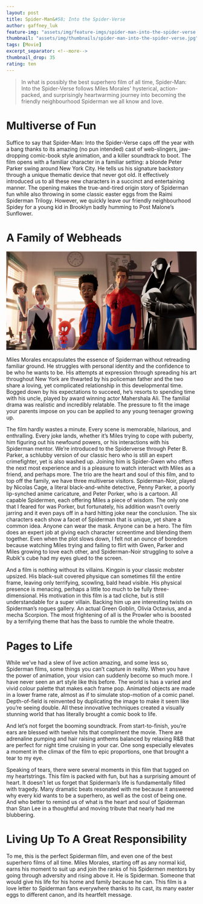 ```yaml
---
layout: post
title: Spider-Man&#58; Into the Spider-Verse
author: gaffney_luk
feature-img: "assets/img/feature-imgs/spider-man-into-the-spider-verse.jpg"
thumbnail: "assets/img/thumbnails/spider-man-into-the-spider-verse.jpg"
tags: [Movie]
excerpt_separator: <!--more-->
thumbnail_drop: 35
rating: ten
---
```


> In what is possibly the best superhero film of all time, Spider-Man: Into the Spider-Verse follows Miles Morales' hysterical, action-packed, and surprisingly heartwarming journey into becoming the friendly neighbourhood Spiderman we all know and love.
<!--more-->

# Multiverse of Fun

Suffice to say that Spider-Man: Into the Spider-Verse caps off the year with a bang thanks to its amazing (no pun intended) cast of web-slingers, jaw-dropping comic-book style animation, and a killer soundtrack to boot. The film opens with a familiar character in a familiar setting: a blonde Peter Parker swing around New York City. He tells us his signature backstory through a unique thematic device that never got old. It effectively introduced us to all these new characters in a succinct and entertaining manner. The opening makes the true-and-tired origin story of Spiderman fun while also throwing in some classic easter eggs from the Raimi Spiderman Trilogy. However, we quickly leave our friendly neighbourhood Spidey for a young kid in Brooklyn badly humming to Post Malone’s Sunflower.

# A Family of Webheads

![A Family of Webheads](/assets/img/in-line/spider-man-into-the-spider-verse.jpg)

Miles Morales encapsulates the essence of Spiderman without retreading familiar ground. He struggles with personal identity and the confidence to be who he wants to be. His attempts at expression through spreading his art throughout New York are thwarted by his policeman father and the two share a loving, yet complicated relationship in this developmental time. Bogged down by his expectations to succeed, he’s resorts to spending time with his uncle, played by award winning actor Mahershala Ali. The familial drama was realistic and incredibly relatable. The pressure to fit the image your parents impose on you can be applied to any young teenager growing up.

The film hardly wastes a minute. Every scene is memorable, hilarious, and enthralling. Every joke lands, whether it’s Miles trying to cope with puberty, him figuring out his newfound powers, or his interactions with his Spiderman mentor. We’re introduced to the Spiderverse through Peter B. Parker, a schlubby version of our classic hero who is still an expert crimefighter, yet is also washed up. Joining him is Spider-Gwen who offers the next most experience and is a pleasure to watch interact with Miles as a friend, and perhaps more. The trio are the heart and soul of this film, and to top off the family, we have three multiverse visitors. Spiderman-Noir, played by Nicolas Cage, a literal black-and-white detective, Penny Parker, a poorly lip-synched anime caricature, and Peter Porker, who is a cartoon. All capable Spidermen, each offering Miles a piece of wisdom. The only one that I feared for was Porker, but fortunately, his addition wasn’t overly jarring and it even pays off in a hard hitting joke near the conclusion. The six characters each show a facet of Spiderman that is unique, yet share a common idea. Anyone can wear the mask. Anyone can be a hero. The film does an expert job at giving each character screentime and blending them together. Even when the plot slows down, I felt not an ounce of boredom because watching Miles trying and failing to flirt with Gwen, Parker and Miles growing to love each other, and Spiderman-Noir struggling to solve a Rubik's cube had my eyes glued to the screen.

And a film is nothing without its villains. Kingpin is your classic mobster upsized. His black-suit covered physique can sometimes fill the entire frame, leaving only terrifying, scowling, bald head visible. His physical presence is menacing, perhaps a little too much to be fully three-dimensional. His motivation in this film is a tad cliche, but is still understandable for a super villain. Backing him up are interesting twists on Spiderman’s rogues gallery. An actual Green Goblin, Olivia Octavius, and a mecha Scorpion. The most frightening of all is the Prowler who is boosted by a terrifying theme that has the bass to rumble the whole theatre.

# Pages to Life

While we’ve had a slew of live action amazing, and some less so, Spiderman films, some things you can’t capture in reality. When you have the power of animation, your vision can suddenly become so much more. I have never seen an art style like this before. The world is has a varied and vivid colour palette that makes each frame pop. Animated objects are made in a lower frame rate, almost as if to simulate stop-motion of a comic panel. Depth-of-field is reinvented by duplicating the image to make it seem like you’re seeing double. All these innovative techniques created a visually stunning world that has literally brought a comic book to life.

And let’s not forget the booming soundtrack. From start-to-finish, you’re ears are blessed with twelve hits that compliment the movie. There are adrenaline pumping and hair raising anthems balanced by relaxing R&B that are perfect for night time cruising in your car. One song especially elevates a moment in the climax of the film to epic proportions, one that brought a tear to my eye.

Speaking of tears, there were several moments in this film that tugged on my heartstrings. This film is packed with fun, but has a surprising amount of heart. It doesn’t let us forget that Spiderman’s life is fundamentally filled with tragedy. Many dramatic beats resonated with me because it answered why every kid wants to be a superhero, as well as the cost of being one. And who better to remind us of what is the heart and soul of Spiderman than Stan Lee in a thoughtful and moving tribute that nearly had me blubbering.

# Living Up To A Great Responsibility

To me, this is the perfect Spiderman film, and even one of the best superhero films of all time. Miles Morales, starting off as any normal kid, earns his moment to suit up and join the ranks of his Spidermen mentors by going through adversity and rising above it. He is Spiderman. Someone that would give his life for his home and family because he can. This film is a love letter to Spiderman fans everywhere thanks to its cast, its many easter eggs to different canon, and its heartfelt message.

